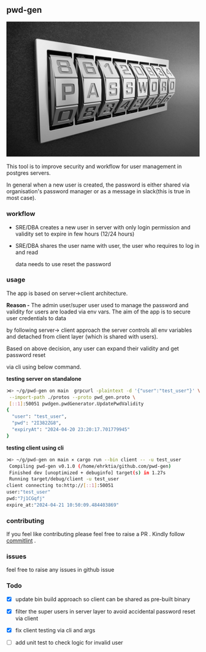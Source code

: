 ## pwd-gen

![password-generator](asset/src.jpg)

This tool is to improve security and workflow for user management in postgres servers.

In general when a new user is created, the password is either shared via organisation's password manager or as a message in slack(this is true in most case).

### workflow

- SRE/DBA creates a new user in server with only login permission and validity set to expire in few hours (12/24 hours)

- SRE/DBA shares the user name with user, the user who requires to log in and read
  
  data needs to use reset the password

### usage

The app is based on server->client architecture.

**Reason -** The admin user/super user used to manage the password and validity for users are loaded via env vars. The aim of the app is to secure user credentials to data

by following server-> client approach the server controls all env variables and detached from client layer (which is shared with users).

Based on above decision, any user can expand their validity and get password reset 

via cli using below command.

**testing server on standalone**

```bash
⋊> ~/g/pwd-gen on main  grpcurl -plaintext -d '{"user":"test_user"}' \
 --import-path ./protos --proto pwd_gen.proto \
 [::1]:50051 pwdgen.pwdGenerator.UpdatePwdValidity                                   
{
  "user": "test_user",
  "pwd": "2I382ZG8",
  "expiryAt": "2024-04-20 23:20:17.701779945"
}
```

 **testing client using cli**

```bash
⋊> ~/g/pwd-gen on main ⨯ cargo run --bin client -- -u test_user  
 Compiling pwd-gen v0.1.0 (/home/ehrktia/github.com/pwd-gen)
 Finished dev [unoptimized + debuginfo] target(s) in 1.27s
 Running target/debug/client -u test_user
client connecting to:http://[::1]:50051
user:"test_user"
pwd:"7j1CGqfj"
expire_at:"2024-04-21 10:50:09.484403869"
```

### contributing

If you feel like contributing please feel free to raise a PR . Kindly follow [commitlint](https://commitlint.io/) .

### issues

feel free to raise any issues in github issue   

### Todo

- [x] update bin build approach so client can be shared as pre-built binary

- [x] filter the super users in server layer to avoid accidental password reset via client

- [x] fix client testing via cli and args 

- [ ] add unit test to check logic for invalid user
